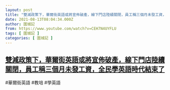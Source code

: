 ```yaml
---
layout: post
title: "雙減政策下，華爾街英語或將宣佈破產，線下門店陸續關閉，員工稱三個月未發工資，全民學英語時代結束了"
date: 2021-08-13T08:04:34.000Z
author: 圍城記
from: https://www.youtube.com/watch?v=CEH7N4UYFLU
tags: [ 圍城記 ]
categories: [ 圍城記 ]
---
```

<!--1628841874000-->
[雙減政策下，華爾街英語或將宣佈破產，線下門店陸續關閉，員工稱三個月未發工資，全民學英語時代結束了](https://www.youtube.com/watch?v=CEH7N4UYFLU)
------

<div>
#華爾街英語 #教培 #學英語
</div>
